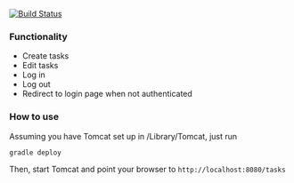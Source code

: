 [![Build Status](https://travis-ci.org/Serneum/TaskManager.svg?branch=java)](https://travis-ci.org/Serneum/TaskManager)

### Functionality
- Create tasks
- Edit tasks
- Log in
- Log out
- Redirect to login page when not authenticated

### How to use
Assuming you have Tomcat set up in /Library/Tomcat, just run
```
gradle deploy
```  
Then, start Tomcat and point your browser to `http://localhost:8080/tasks`
